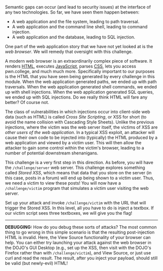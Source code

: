 Semantic gaps can occur (and lead to security issues) at the interface of any two technologies.
So far, we have seen them happen between:

- A web application and the file system, leading to path traversal.
- A web application and the command line shell, leading to command injection.
- A web application and the database, leading to SQL injection.

One part of the web application story that we have not yet looked at is the _web browser_.
We will remedy that oversight with this challenge.

A modern web browser is an extraordinarily complex piece of software.
It renders [HTML](https://en.wikipedia.org/wiki/HTML), executes [JavaScript](https://en.wikipedia.org/wiki/JavaScript), parses [CSS](https://en.wikipedia.org/wiki/CSS), lets you access pwn.college, and much much more.
Specifically important to our purposes is the HTML that you have seen being generated by every challenge in this module.
When the web application generated paths, we ended up with path traversals.
When the web application generated shell commands, we ended up with shell injections.
When the web application generated SQL queries, we ended up with SQL injections.
Do we really think HTML will fare any better?
Of course not.

The class of vulnerabilities in which injections occur into client-side web data (such as HTML) is called _Cross Site Scripting_, or XSS for short (to avoid the name collision with Cascading Style Sheets).
Unlike the previous injections, where the victim was the web server itself, the victims of XSS are _other users of the web application_.
In a typical XSS exploit, an attacker will cause their own code to be injected into (typically) the HTML produced by a web application and viewed by a victim user.
This will then allow the attacker to gain some control within the victim's browser, leading to a number of potential downstream shenanigans.

This challenge is a very first step in this direction.
As before, you will have the `/challenge/server` web server.
This challenge explores something called _Stored XSS_, which means that data that you store on the server (in this case, posts in a forum) will end up being shown to a victim user.
Thus, we need a victim to view these posts!
You will now have a `/challenge/victim` program that simulates a victim user visiting the web server.

Set up your attack and invoke `/challenge/victim` with the URL that will trigger the Stored XSS.
In this level, all you have to do is inject a textbox.
If our victim script sees three textboxes, we will give you the flag!

----
**DEBUGGING:**
How do you debug these sorts of attacks?
The most common thing to go wrong in this simple scenario is that the resulting post-injection HTML is invalid.
Here, the View Source functionality of your browser can help.
You can either try launching your attack against the web browser in the DOJO's GUI Desktop (e.g., set up the XSS, then visit with the DOJO's Firefox rather than with `/challenge/victim`), and View Source, or just use curl and read the result.
The result, after you inject your payload, should still be valid (but newly-evil) HTML!
